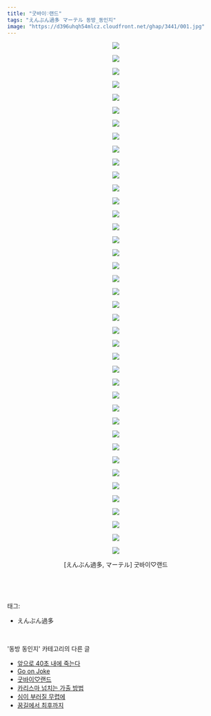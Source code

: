 ```yaml
---
title: "굿바이♡랜드"
tags: "えんぶん過多 マーテル 동방_동인지"
image: "https://d396uhqh54mlcz.cloudfront.net/ghap/3441/001.jpg"
---
```

<div class="article">
<p style="text-align: center; clear: none; float: none;"><img src="{{ site.imgserver7 }}/ghap/3441/001.jpg"/></p>
<p style="text-align: center; clear: none; float: none;"><img src="{{ site.imgserver7 }}/ghap/3441/002.jpg"/></p>
<p style="text-align: center; clear: none; float: none;"><img src="{{ site.imgserver7 }}/ghap/3441/003.jpg"/></p>
<p style="text-align: center; clear: none; float: none;"><img src="{{ site.imgserver7 }}/ghap/3441/004.jpg"/></p>
<p style="text-align: center; clear: none; float: none;"><img src="{{ site.imgserver7 }}/ghap/3441/005.jpg"/></p>
<p style="text-align: center; clear: none; float: none;"><img src="{{ site.imgserver7 }}/ghap/3441/006.jpg"/></p>
<p style="text-align: center; clear: none; float: none;"><img src="{{ site.imgserver7 }}/ghap/3441/007.jpg"/></p>
<p style="text-align: center; clear: none; float: none;"><img src="{{ site.imgserver7 }}/ghap/3441/008.jpg"/></p>
<p style="text-align: center; clear: none; float: none;"><img src="{{ site.imgserver7 }}/ghap/3441/009.jpg"/></p>
<p style="text-align: center; clear: none; float: none;"><img src="{{ site.imgserver7 }}/ghap/3441/010.jpg"/></p>
<p style="text-align: center; clear: none; float: none;"><img src="{{ site.imgserver7 }}/ghap/3441/011.jpg"/></p>
<p style="text-align: center; clear: none; float: none;"><img src="{{ site.imgserver7 }}/ghap/3441/012.jpg"/></p>
<p style="text-align: center; clear: none; float: none;"><img src="{{ site.imgserver7 }}/ghap/3441/013.jpg"/></p>
<p style="text-align: center; clear: none; float: none;"><img src="{{ site.imgserver7 }}/ghap/3441/014.jpg"/></p>
<p style="text-align: center; clear: none; float: none;"><img src="{{ site.imgserver7 }}/ghap/3441/015.jpg"/></p>
<p style="text-align: center; clear: none; float: none;"><img src="{{ site.imgserver7 }}/ghap/3441/016.jpg"/></p>
<p style="text-align: center; clear: none; float: none;"><img src="{{ site.imgserver7 }}/ghap/3441/017.jpg"/></p>
<p style="text-align: center; clear: none; float: none;"><img src="{{ site.imgserver7 }}/ghap/3441/018.jpg"/></p>
<p style="text-align: center; clear: none; float: none;"><img src="{{ site.imgserver7 }}/ghap/3441/019.jpg"/></p>
<p style="text-align: center; clear: none; float: none;"><img src="{{ site.imgserver7 }}/ghap/3441/020.jpg"/></p>
<p style="text-align: center; clear: none; float: none;"><img src="{{ site.imgserver7 }}/ghap/3441/021.jpg"/></p>
<p style="text-align: center; clear: none; float: none;"><img src="{{ site.imgserver7 }}/ghap/3441/022.jpg"/></p>
<p style="text-align: center; clear: none; float: none;"><img src="{{ site.imgserver7 }}/ghap/3441/023.jpg"/></p>
<p style="text-align: center; clear: none; float: none;"><img src="{{ site.imgserver7 }}/ghap/3441/024.jpg"/></p>
<p style="text-align: center; clear: none; float: none;"><img src="{{ site.imgserver7 }}/ghap/3441/025.jpg"/></p>
<p style="text-align: center; clear: none; float: none;"><img src="{{ site.imgserver7 }}/ghap/3441/026.jpg"/></p>
<p style="text-align: center; clear: none; float: none;"><img src="{{ site.imgserver7 }}/ghap/3441/027.jpg"/></p>
<p style="text-align: center; clear: none; float: none;"><img src="{{ site.imgserver7 }}/ghap/3441/028.jpg"/></p>
<p style="text-align: center; clear: none; float: none;"><img src="{{ site.imgserver7 }}/ghap/3441/029.jpg"/></p>
<p style="text-align: center; clear: none; float: none;"><img src="{{ site.imgserver7 }}/ghap/3441/030.jpg"/></p>
<p style="text-align: center; clear: none; float: none;"><img src="{{ site.imgserver7 }}/ghap/3441/031.jpg"/></p>
<p style="text-align: center; clear: none; float: none;"><img src="{{ site.imgserver7 }}/ghap/3441/032.jpg"/></p>
<p style="text-align: center; clear: none; float: none;"><img src="{{ site.imgserver7 }}/ghap/3441/033.jpg"/></p>
<p style="text-align: center; clear: none; float: none;"><img src="{{ site.imgserver7 }}/ghap/3441/034.jpg"/></p>
<p style="text-align: center; clear: none; float: none;"><img src="{{ site.imgserver7 }}/ghap/3441/035.jpg"/></p>
<p style="text-align: center; clear: none; float: none;"><img src="{{ site.imgserver7 }}/ghap/3441/036.jpg"/></p>
<p style="text-align: center; clear: none; float: none;"><img src="{{ site.imgserver7 }}/ghap/3441/037.jpg"/></p>
<p style="text-align: center; clear: none; float: none;"><img src="{{ site.imgserver7 }}/ghap/3441/038.jpg"/></p>
<p style="text-align: center; clear: none; float: none;"><img src="{{ site.imgserver7 }}/ghap/3441/039.jpg"/></p>
<p style="text-align: center; clear: none; float: none;"><img src="{{ site.imgserver7 }}/ghap/3441/040.jpg"/></p>
<p style="text-align: center; clear: none; float: none;">[えんぶん過多, マーテル] 굿바이♡랜드</p>
<p><br/></p>
</div><br/>
<div class="tagTrail">
<p>태그: </p>
<ul>
<li>えんぶん過多</li>
</ul>
</div><br/>
<div class="another">
<p>'동방 동인지' 카테고리의 다른 글</p>
<ul>
<li><a href="/ghap_3476">앞으로 40초 내에 죽는다</a></li>
<li><a href="/ghap_3443">Go on Joke</a></li>
<li><a href="/ghap_3441">굿바이♡랜드</a></li>
<li><a href="/ghap_3439">카리스마 넘치는 가출 방법</a></li>
<li><a href="/ghap_3437">심이 부러질 무렵에</a></li>
<li><a href="/ghap_3436">꿈길에서 최후까지</a></li>
</ul>
</div><br/>
<div class="cb_module cb_fluid">
<div class="cb_wrt cb_profile">
</div><!-- commentList close -->
</div><br/>
